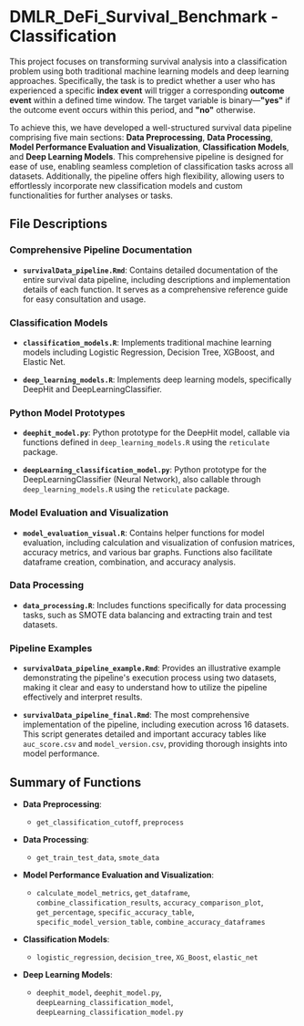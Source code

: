 # DMLR_DeFi_Survival_Benchmark - Classification

This project focuses on transforming survival analysis into a classification problem using both traditional machine learning models and deep learning approaches. Specifically, the task is to predict whether a user who has experienced a specific **index event** will trigger a corresponding **outcome event** within a defined time window. The target variable is binary—**"yes"** if the outcome event occurs within this period, and **"no"** otherwise.

To achieve this, we have developed a well-structured survival data pipeline comprising five main sections: **Data Preprocessing**, **Data Processing**, **Model Performance Evaluation and Visualization**, **Classification Models**, and **Deep Learning Models**. This comprehensive pipeline is designed for ease of use, enabling seamless completion of classification tasks across all datasets. Additionally, the pipeline offers high flexibility, allowing users to effortlessly incorporate new classification models and custom functionalities for further analyses or tasks.

## File Descriptions

### Comprehensive Pipeline Documentation
- **`survivalData_pipeline.Rmd`**: Contains detailed documentation of the entire survival data pipeline, including descriptions and implementation details of each function. It serves as a comprehensive reference guide for easy consultation and usage.

### Classification Models
- **`classification_models.R`**: Implements traditional machine learning models including Logistic Regression, Decision Tree, XGBoost, and Elastic Net.

- **`deep_learning_models.R`**: Implements deep learning models, specifically DeepHit and DeepLearningClassifier.

### Python Model Prototypes
- **`deephit_model.py`**: Python prototype for the DeepHit model, callable via functions defined in `deep_learning_models.R` using the `reticulate` package.

- **`deepLearning_classification_model.py`**: Python prototype for the DeepLearningClassifier (Neural Network), also callable through `deep_learning_models.R` using the `reticulate` package.

### Model Evaluation and Visualization
- **`model_evaluation_visual.R`**: Contains helper functions for model evaluation, including calculation and visualization of confusion matrices, accuracy metrics, and various bar graphs. Functions also facilitate dataframe creation, combination, and accuracy analysis.

### Data Processing
- **`data_processing.R`**: Includes functions specifically for data processing tasks, such as SMOTE data balancing and extracting train and test datasets.

### Pipeline Examples
- **`survivalData_pipeline_example.Rmd`**: Provides an illustrative example demonstrating the pipeline's execution process using two datasets, making it clear and easy to understand how to utilize the pipeline effectively and interpret results.

- **`survivalData_pipeline_final.Rmd`**: The most comprehensive implementation of the pipeline, including execution across 16 datasets. This script generates detailed and important accuracy tables like `auc_score.csv` and `model_version.csv`, providing thorough insights into model performance.

## Summary of Functions

- **Data Preprocessing**:
  - `get_classification_cutoff`, `preprocess`

- **Data Processing**:
  - `get_train_test_data`, `smote_data`

- **Model Performance Evaluation and Visualization**:
  - `calculate_model_metrics`, `get_dataframe`, `combine_classification_results`, `accuracy_comparison_plot`, `get_percentage`, `specific_accuracy_table`, `specific_model_version_table`, `combine_accuracy_dataframes`

- **Classification Models**:
  - `logistic_regression`, `decision_tree`, `XG_Boost`, `elastic_net`

- **Deep Learning Models**:
  - `deephit_model`, `deephit_model.py`, `deepLearning_classification_model`, `deepLearning_classification_model.py`